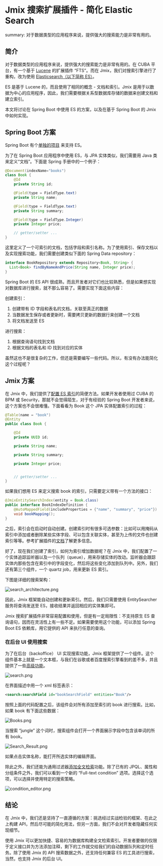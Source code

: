# Jmix 搜索扩展插件 - 简化 Elastic Search

summary: 对于数据类型的应用程序来说，提供强大的搜索能力是非常有用的。

## 简介

对于数据类型的应用程序来说，提供强大的搜索能力是非常有用的。在 CUBA 平台，有一个基于 [Lucene](https://lucene.apache.org/) 的扩展插件 “FTS”。而在 Jmix，我们对搜索引擎进行了重构，改为使用 [Elasticsearch（以下简称 ES）](https://www.elastic.co/)。

ES 是基于 Lucene 的，而且使用了相同的概念 - 文档和索引。Jmix 是用于以数据为中心的应用程序，因此，我们需要根据关系型数据库存储的数据来创建文档和建立索引。
 
本文将讨论在 Spring Boot 中使用 ES 的方案，以及在基于 Spring Boot 的 Jmix 中如何实现。

## Spring Boot 方案

Spring Boot 有个[单独的项目](https://docs.spring.io/spring-data/ES/docs/current/reference/html/) 来支持 ES。

为了在 Spring Boot 应用程序中使用 ES，与 JPA 实体类似，我们需要用 Java 类来定义“文档”。下面是 Spring 手册中的一个例子：

```java
@Document(indexName="books")
class Book {
    @Id
    private String id;

    @Field(type = FieldType.text)
    private String name;

    @Field(type = FieldType.text)
    private String summary;

    @Field(type = FieldType.Integer)
    private Integer price;

	// getter/setter ...
}
```  

这里定义了一个可索引的文档，包括字段和索引名称。为了使用索引、保存文档以及实现搜索功能，我们需要创建类似下面的 Spring Data repository：

```java
interface BookRepository extends Repository<Book, String> {
  List<Book> findByNameAndPrice(String name, Integer price);
}
``` 

Spring Boot 的 ES API 很成熟，而且开发者对它们也比较熟悉，但是如果想实现对数据库进行搜索，就不那么容易了。需要实现下面这些内容：

创建索引：
1. 创建带有 ID 字段和表名的文档，关联至真正的数据
2. 当数据发生保存或者更新时，需要拷贝更新的数据行来创建一个文档
3. 将文档发送至 ES

进行搜索：
1. 根据查询语句找到文档
2. 根据文档的表名和 ID 找到对应的实体

虽然这也不是很复杂的工作，但还是需要编写一些代码。所以，有没有办法能简化这个过程呢？

## Jmix 方案

在 Jmix 中，我们提供了[配置 ES 索引](https://docs.jmix.io/jmix/1.0/search/create_index_definitions.html)的简便方法。如果开发者使用过 CUBA 的 BPM 或 Security，那就不会觉得陌生，对于有经验的 Spring Boot 开发者来说，这个方案也不会很难懂。下面看看为 Book 这个 JPA 实体配置索引的过程：

```java
@Table(name = "book")
@Entity
public class Book {

    @Id
    private UUID id;

    private String name;

    private String summary;

    private Integer price;


    // getter/setter ...
}

```

如果我们想用 ES 来定义搜索 book 的索引，只需要定义带有一个方法的接口：

```java
@JmixEntitySearchIndex(entity = Book.class)
public interface BookIndexDefinition {
	@AutoMappedField(includeProperties = {"name", "summary", "price"})
	void bookMapping();
}
```

之后，索引会在启动时自动创建。创建索引时有很多可选参数：比如可以用掩码从索引中添加或者删除某些实体字段、可以包含关联实体，甚至为上传的文件也创建索引等等。参考扩展插件的[文档](https://docs.jmix.io/jmix/1.0/search/advanced_mapping.html)了解更多信息。

好了，现在我们创建了索引，如何为索引增加数据呢？在 Jmix 中，我们配置了一个实体追踪监听器以及一个队列（queue），用来存储实体的改动。监听器会跟踪实体内那些包含在索引中的字段变化，然后将这些变化添加到队列中。另外，我们还有第三个组件，一个 quartz job，用来更新 ES 索引。

下图是详细的搜索架构：

![search_architecture.png]({{strapiUrl}}/uploads/search_architecture_5f06326fa4.png)

因此，Jmix 框架能自动创建和更新索引。然后，我们只需要使用 EntitySearcher 服务将查询发送至 ES，接收结果并返回相应的实体集即可。

Jmix 搜索扩展插件非常容易配置和使用，但是有一定局限性：不支持原生 ES 查询语句，因而在灵活性上有一些不足。如果需要使用这个功能，可以添加 Spring Boot ES 依赖库，用它提供的 API 来执行任意的查询。

### 在后台 UI 使用搜索

为了在后台（backoffice） UI 实现搜索功能，Jmix 框架提供了一个组件。这个组件基本上就是一个文本框，与我们在谷歌或者百度搜索引擎看到的差不多，并且提供了一些[高级功能](https://docs.jmix.io/jmix/1.0/search/search_ui_component_fine_tuning.html)。

![search.png]({{strapiUrl}}/uploads/Search_UI_143fd48910.png)

在界面描述中用一个 xml 标签表示：

```xml
<search:searchField id="bookSearchField" entities="Book"/>
```

按照上面的代码配置之后，该组件会对所有添加至索引的 book 进行搜索。比如，如果 book 有下面这些数据：

![Books.png]({{strapiUrl}}/uploads/Books_bf65243c2e.png)

当搜索 “jungle” 这个词时，搜索组件会打开一个界面展示字段中包含该单词的所有 book。

![Search_Result.png]({{strapiUrl}}/uploads/Search_Result_9a698fe156.png)

如果点击实体名称，能打开所选实体的编辑界面。

除此之外，我们还能为通用过滤器[添加全文检索](https://docs.jmix.io/jmix/1.0/search/full_text_search_in_filters.html)功能。除了已有的 JPQL、属性和分组条件之外，我们可以看到一个新的 “Full-text condition” 选项。选择这个选项，可以选择并使用特定的搜索策略。

![condition_editor.png]({{strapiUrl}}/uploads/condition_editor_dbe15d92d1.png)

## 结论

在 Jmix 中，我们还是坚持了一直遵循的方案：挑选经过实战检验的框架、在此之上构建 API，然后尽可能的简化用法，但另一方面，我们不会对开发者隐藏任何实现细节。

使用 Jmix 可以更加快捷、容易的为数据库构建全文检索索引。开发者要做的仅限于定义接口并为方法添加注释，剩下的工作就交给我们的自动数据队列和定时任务。除了使用 Jmix 的 API 搜索数据之外，还支持任何兼容 ES 的工具进行搜索，当然，也支持 Jmix 的后台 UI。


